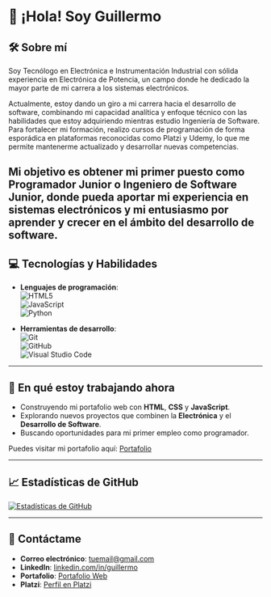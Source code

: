 # 👋 ¡Hola! Soy Guillermo

## 🛠️ Sobre mí

Soy Tecnólogo en Electrónica e Instrumentación Industrial con sólida experiencia en Electrónica de Potencia, un campo donde he dedicado la mayor parte de mi carrera a los sistemas electrónicos.

Actualmente, estoy dando un giro a mi carrera hacia el desarrollo de software, combinando mi capacidad analítica y enfoque técnico con las habilidades que estoy adquiriendo mientras estudio Ingeniería de Software. Para fortalecer mi formación, realizo cursos de programación de forma esporádica en plataformas reconocidas como Platzi y Udemy, lo que me permite mantenerme actualizado y desarrollar nuevas competencias.

Mi objetivo es obtener mi primer puesto como Programador Junior o Ingeniero de Software Junior, donde pueda aportar mi experiencia en sistemas electrónicos y mi entusiasmo por aprender y crecer en el ámbito del desarrollo de software.
---

## 💻 Tecnologías y Habilidades

- **Lenguajes de programación**:  
  ![HTML5](https://img.shields.io/badge/-HTML5-E34F26?style=flat-square&logo=html5&logoColor=white)  
  ![JavaScript](https://img.shields.io/badge/-JavaScript-F7DF1E?style=flat-square&logo=javascript&logoColor=black)  
  ![Python](https://img.shields.io/badge/-Python-3776AB?style=flat-square&logo=python&logoColor=white)  

- **Herramientas de desarrollo**:  
  ![Git](https://img.shields.io/badge/-Git-F05032?style=flat-square&logo=git&logoColor=white)  
  ![GitHub](https://img.shields.io/badge/-GitHub-181717?style=flat-square&logo=github&logoColor=white)  
  ![Visual Studio Code](https://img.shields.io/badge/-VS%20Code-007ACC?style=flat-square&logo=visual-studio-code&logoColor=white)

---

## 🚀 En qué estoy trabajando ahora

- Construyendo mi portafolio web con **HTML**, **CSS** y **JavaScript**.
- Explorando nuevos proyectos que combinen la **Electrónica** y el **Desarrollo de Software**.
- Buscando oportunidades para mi primer empleo como programador.

Puedes visitar mi portafolio aquí: [Portafolio](https://guillermosoftwareengineer.github.io/Portfolio/)

---

## 📈 Estadísticas de GitHub

[![Estadísticas de GitHub](https://github-readme-stats.vercel.app/api?username=guillermoSoftwareEngineer&show_icons=true&theme=radical)](https://github.com/anuraghazra/github-readme-stats)

---

## 🌟 Contáctame

- **Correo electrónico**: [tuemail@gmail.com](guillermovasbendev@gmail.com)
- **LinkedIn**: [linkedin.com/in/guillermo](https://www.linkedin.com/in/guillermovasbendev/)
- **Portafolio**: [Portafolio Web](https://guillermosoftwareengineer.github.io/Portfolio/)
- **Platzi**: [Perfil en Platzi](https://platzi.com/p/guillermovasben11/) 
